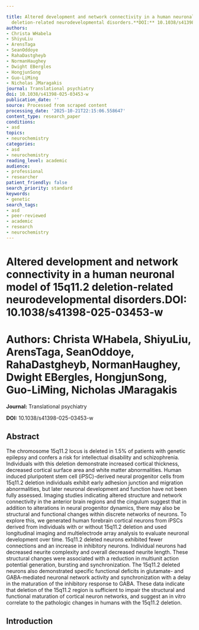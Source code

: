 ```yaml
---

title: Altered development and network connectivity in a human neuronal model of 15q11.2
  deletion-related neurodevelopmental disorders.**DOI:** 10.1038/s41398-025-03453-w
authors:
- Christa WHabela
- ShiyuLiu
- ArensTaga
- SeanOddoye
- RahaDastgheyb
- NormanHaughey
- Dwight EBergles
- HongjunSong
- Guo-LiMing
- Nicholas JMaragakis
journal: Translational psychiatry
doi: 10.1038/s41398-025-03453-w
publication_date: ''
source: Processed from scraped content
processing_date: '2025-10-21T22:15:06.558647'
content_type: research_paper
conditions:
- asd
topics:
- neurochemistry
categories:
- asd
- neurochemistry
reading_level: academic
audience:
- professional
- researcher
patient_friendly: false
search_priority: standard
keywords:
- genetic
search_tags:
- asd
- peer-reviewed
- academic
- research
- neurochemistry
---
```




# Altered development and network connectivity in a human neuronal model of 15q11.2 deletion-related neurodevelopmental disorders.**DOI:** 10.1038/s41398-025-03453-w

# **Authors:** Christa WHabela, ShiyuLiu, ArensTaga, SeanOddoye, RahaDastgheyb, NormanHaughey, Dwight EBergles, HongjunSong, Guo-LiMing, Nicholas JMaragakis

**Journal:** Translational psychiatry

**DOI:** 10.1038/s41398-025-03453-w

## Abstract

The chromosome 15q11.2 locus is deleted in 1.5% of patients with genetic epilepsy and confers a risk for intellectual disability and schizophrenia. Individuals with this deletion demonstrate increased cortical thickness, decreased cortical surface area and white matter abnormalities. Human induced pluripotent stem cell (iPSC)-derived neural progenitor cells from 15q11.2 deletion individuals exhibit early adhesion junction and migration abnormalities, but later neuronal development and function have not been fully assessed. Imaging studies indicating altered structure and network connectivity in the anterior brain regions and the cingulum suggest that in addition to alterations in neural progenitor dynamics, there may also be structural and functional changes within discrete networks of neurons. To explore this, we generated human forebrain cortical neurons from iPSCs derived from individuals with or without 15q11.2 deletion and used longitudinal imaging and multielectrode array analysis to evaluate neuronal development over time. 15q11.2 deleted neurons exhibited fewer connections and an increase in inhibitory neurons. Individual neurons had decreased neurite complexity and overall decreased neurite length. These structural changes were associated with a reduction in multiunit action potential generation, bursting and synchronization. The 15q11.2 deleted neurons also demonstrated specific functional deficits in glutamate- and GABA-mediated neuronal network activity and synchronization with a delay in the maturation of the inhibitory response to GABA. These data indicate that deletion of the 15q11.2 region is sufficient to impair the structural and functional maturation of cortical neuron networks, and suggest an in vitro correlate to the pathologic changes in humans with the 15q11.2 deletion.

## Introduction